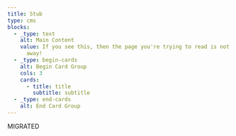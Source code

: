 ```yaml
---
title: Stub
type: cms
blocks:
  - _type: text
    alt: Main Content
    value: If you see this, then the page you're trying to read is not written. go
      away!
  - _type: begin-cards
    alt: Begin Card Group
    cols: 3
    cards:
      - title: title
        subtitle: subtitle
  - _type: end-cards
    alt: End Card Group
---
```

MIGRATED